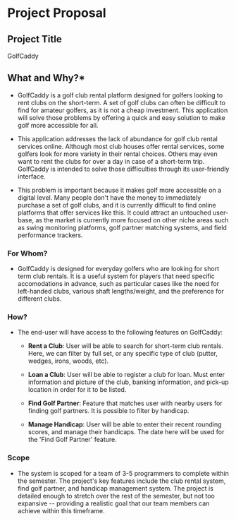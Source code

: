 # Project Proposal

## Project Title
GolfCaddy

## **What and Why?***
* GolfCaddy is a golf club rental platform designed for golfers looking to rent clubs on the short-term. A set of golf clubs can often be difficult to find for amateur golfers, as it is not a cheap investment. This application will solve those problems by offering a quick and easy solution to make golf more accessible for all.

* This application addresses the lack of abundance for golf club rental services online. Although most club houses offer rental services, some golfers look for more variety in their rental choices. Others may even want to rent the clubs for over a day in case of a short-term trip. GolfCaddy is intended to solve those difficulties through its user-friendly interface.

* This problem is important because it makes golf more accessible on a digital level. Many people don't have the money to immediately purchase a set of golf clubs, and it is currently difficult to find online platforms that offer services like this. It could attract an untouched user-base, as the market is currently more focused on other niche areas such as swing monitoring platforms, golf partner matching systems, and field performance trackers. 

### **For Whom?**

* GolfCaddy is designed for everyday golfers who are looking for short term club rentals. It is a useful system for players that need specific accomodations in advance, such as particular cases like the need for left-handed clubs, various shaft lengths/weight, and the preference for different clubs.

### **How?**

* The end-user will have access to the following features on GolfCaddy:

    * **Rent a Club**: User will be able to search for short-term club rentals. Here, we can filter by full set, or any specific type of club (putter, wedges, irons, woods, etc).

    * **Loan a Club**: User will be able to register a club for loan. Must enter information and picture of the club, banking information, and pick-up location in order for it to be listed.

    * **Find Golf Partner**: Feature that matches user with nearby users for finding golf partners. It is possible to filter by handicap.

    * **Manage Handicap**: User will be able to enter their recent rounding scores, and manage their handicaps. The date here will be used for the 'Find Golf Partner' feature.

### **Scope**

* The system is scoped for a team of 3-5 programmers to complete within the semester. The project's key features include the club rental system, find golf partner, and handicap management system. The project is detailed enough to stretch over the rest of the semester, but not too expansive -- providing a realistic goal that our team members can achieve within this timeframe. 